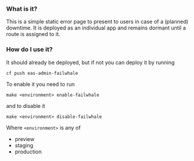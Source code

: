 ### What is it?

This is a simple static error page to present to users in case of a (planned) downtime.
It is deployed as an individual app and remains dormant until a route is assigned to it.


### How do I use it?

It should already be deployed, but if not you can deploy it by running

    cf push eas-admin-failwhale

To enable it you need to run

    make <environment> enable-failwhale

and to disable it

    make <environment> disable-failwhale


Where `<environment>` is any of

- preview
- staging
- production

